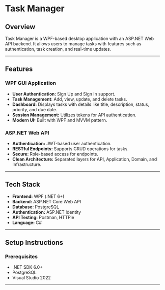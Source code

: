 # Task Manager

## Overview
Task Manager is a WPF-based desktop application with an ASP.NET Web API backend. It allows users to manage tasks with features such as authentication, task creation, and real-time updates.

---

## Features
### WPF GUI Application
- **User Authentication:** Sign Up and Sign In support.
- **Task Management:** Add, view, update, and delete tasks.
- **Dashboard:** Displays tasks with details like title, description, status, priority, and due date.
- **Session Management:** Utilizes tokens for API authentication.
- **Modern UI:** Built with WPF and MVVM pattern.

### ASP.NET Web API
- **Authentication:** JWT-based user authentication.
- **RESTful Endpoints:** Supports CRUD operations for tasks.
- **Secure:** Role-based access for endpoints.
- **Clean Architecture:** Separated layers for API, Application, Domain, and Infrastructure.

---

## Tech Stack
- **Frontend:** WPF (.NET 6+)
- **Backend:** ASP.NET Core Web API
- **Database:** PostgreSQL
- **Authentication:** ASP.NET Identity
- **API Testing:** Postman, HTTPie
- **Language:** C#

---

## Setup Instructions

### Prerequisites
- .NET SDK 6.0+
- PostgreSQL
- Visual Studio 2022

---

